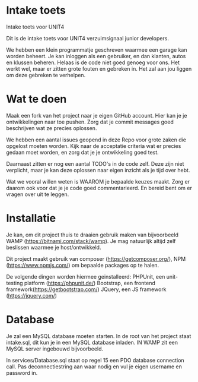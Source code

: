 # Intake toets

Intake toets voor UNIT4

Dit is de intake toets voor UNIT4 verzuimsignaal junior developers.

We hebben een klein programmatje geschreven waarmee een garage kan worden beheert. Je kan inloggen 
als een gebruiker, en dan klanten, autos en klussen beheren. Helaas is de code niet goed genoeg voor ons.
Het werkt wel, maar er zitten grote fouten en gebreken in. Het zal aan jou liggen om deze gebreken te verhelpen.


# Wat te doen

Maak een fork van het project naar je eigen GitHub account. Hier kan je je ontwikkelingen naar toe pushen. Zorg dat je commit messages goed beschrijven wat ze precies oplossen.

We hebben een aantal issues geopend in deze Repo voor grote zaken die opgelost moeten worden. Kijk naar de acceptatie criteria wat er precies gedaan moet worden, en zorg dat je je ontwikkeling goed test.

Daarnaast zitten er nog een aantal TODO's in de code zelf. Deze zijn niet verplicht, maar je kan deze oplossen naar eigen inzicht als je tijd over hebt.

Wat we vooral willen weten is WAAROM je bepaalde keuzes maakt. Zorg er daarom ook voor dat je je code goed commentarieerd. En bereid bent om er vragen over uit te leggen.


# Installatie

Je kan, om dit project thuis te draaien gebruik maken van bijvoorbeeld WAMP (https://bitnami.com/stack/wamp). Je mag natuurlijk altijd zelf beslissen waarmee je host/ontwikkeld.

Dit project maakt gebruik van composer (https://getcomposer.org/), NPM (https://www.npmjs.com/) om bepaalde packages op te halen.

De volgende dingen worden hiermee geinstalleerd:
PHPUnit, een unit-testing platform (https://phpunit.de/)
Bootstrap, een frontend framework(https://getbootstrap.com/)
JQuery, een JS framework (https://jquery.com/)


# Database

Je zal een MySQL database moeten starten. In de root van het project staat intake.sql, dit kun je in een MySQL database inladen. IN WAMP zit een MySQL server ingebouwd bijvoorbeeld.

In services/Database.sql staat op regel 15 een PDO database connection call. Pas deconnectiestring aan waar nodig en vul je eigen username en password in.
